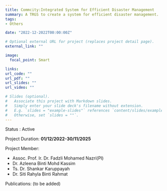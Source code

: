 ```yaml
---
title: Commcity:Integrated System for Efficient Disaster Management
summary: A TRGS to create a system for efficient disaster management.
tags:
- Others

date: "2022-12-2022T00:00:00Z"

# Optional external URL for project (replaces project detail page).
external_link: ""

image:
  focal_point: Smart

links:
url_code: ""
url_pdf: ""
url_slides: ""
url_video: ""

# Slides (optional).
#   Associate this project with Markdown slides.
#   Simply enter your slide deck's filename without extension.
#   E.g. `slides = "example-slides"` references `content/slides/example-slides.md`.
#   Otherwise, set `slides = ""`.
---
```



Status : Active

Project Duration: **01/12/2022-30/11/2025**
   
Project Member:
- Assoc. Prof. Ir. Dr. Fadzli Mohamed Nazri(PI)
- Dr. Azleena Binti Mohd Kassim
- Ts. Dr. Shankar Karuppayah
- Dr. Siti Rahyla Binti Rahmat

Publications:
(to be added)